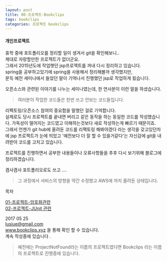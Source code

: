 ```yaml
---
layout: post
title: 00-프로젝트-Bookclips
tags: bookclips
categories: 프로젝트 bookclips
---    
```


#### 개인프로젝트     

휴학 중에 포트폴리오를 정리할 일이 생겨서 git을 확인해보니..   
제대로 자랑할만한 프로젝트가 없더군요.   
그래서 2015년도에 작업햇던 jsp프로젝트를 꺼내 다시 정리하고 있습니다.    
spring을 공부하고있기에 spring을 사용해서 정리해볼까 생각했지만,      
문득 예전 세미나에서 들었던 말이 기억나서 진행했던 jsp로 작업하게 됬습니다. 

오픈소스와 관련된 이야기를 나누는 세미나였는데, 한 연사분이 이런 말을 하셨습니다. 
   
> 여러분이 작업한 코드들은 한번 쓰고 안보는 코드들입니다.      

리펙토링/오픈소스 참여의 중요함을 말했던 걸로 기억합니다.      
실제로도 당시 프로젝트를 끝내면 버리고 같은 동작을 하는 동일한 코드를 작성했습니다. 
가독성이 떨어지는 코드였고 이해하는것보다 새로 작성하는게 빠르기 때문이죠.    
그래서 언젠가 git hub에 올려둔 코드를 리팩토링 해봐야겠다 라는 생각을 갖고있던차에 jsp 프로젝트가 눈에 띄었고 '예전보다 더 잘 할 수 있을거같다'는 자신감에 git을 내려받아 코드를 고치고 있습니다.      

프로젝트를 진행하면서 공부한 내용들이나 오류사항들을 추후 다시 보기위해 블로그에 정리하겠습니다.

 겸사겸사 포트폴리오로도 쓰고 ....

> 그 과정에서 서비스의 방향을 약간 수정했고 AWS에 까지 올려둔 상태입니다.     

 




목차     

[01-프로젝트-암호화관련](/프로젝트/bookclips/2017/05/23/password/)       
[02-프로젝트-JUnit 관련](/프로젝트/bookclips/2017/05/25/JUnit/)     


2017 05 25     
lusiue@gmail.com    
www.bookclips.xyz 을 통해 확인 할 수 있습니다.     
계속 작성중에 있습니다 .

> 예전에는 ProjectNotFound라는 이름의 프로젝트였다면 Bookclips 라는 이름의 프로젝트로 진행중에 있습니다.     

  

